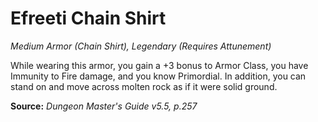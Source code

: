 # Efreeti Chain Shirt
*Medium Armor (Chain Shirt), Legendary (Requires Attunement)*

While wearing this armor, you gain a +3 bonus to Armor Class, you have Immunity to Fire damage, and you know Primordial. In addition, you can stand on and move across molten rock as if it were solid ground.



**Source:** *Dungeon Master's Guide v5.5, p.257*